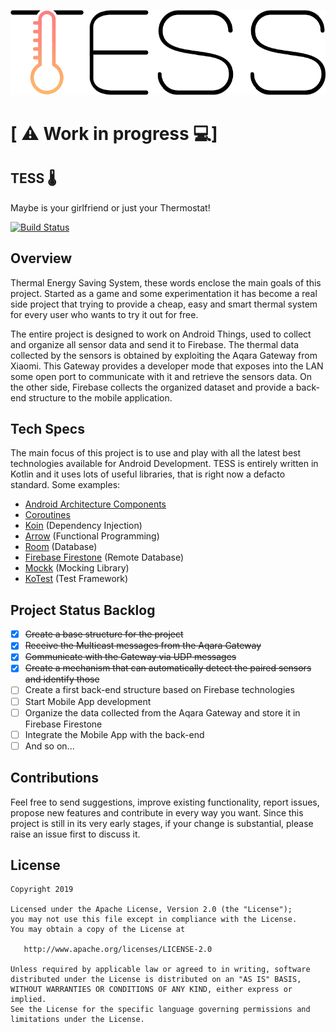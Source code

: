 <p align="center">
  <img src="./art/tess-logo.png">
</p>

\[ ⚠️ Work in progress 💻]
===========================
## TESS 🌡

Maybe is your girlfriend or just your Thermostat!

[![Build Status](https://app.bitrise.io/app/1c5df9218034c99c/status.svg?token=ma7caOlYJCmGpv3BreCUoQ&branch=master)](https://app.bitrise.io/app/1c5df9218034c99c)

Overview
--------
Thermal Energy Saving System, these words enclose the main goals of this project.
Started as a game and some experimentation it has become a real side project that trying to provide a cheap, easy and smart thermal system for every user who wants to try it out for free.

The entire project is designed to work on Android Things, used to collect and organize all sensor data and send it to Firebase.
The thermal data collected by the sensors is obtained by exploiting the Aqara Gateway from Xiaomi. 
This Gateway provides a developer mode that exposes into the LAN some open port to communicate with it and retrieve the sensors data.
On the other side, Firebase collects the organized dataset and provide a back-end structure to the mobile application.

Tech Specs
----------
The main focus of this project is to use and play with all the latest best technologies available for Android Development.
TESS is entirely written in Kotlin and it uses lots of useful libraries, that is right now a defacto standard.
Some examples:
*  [Android Architecture Components](https://developer.android.com/topic/libraries/architecture)
*  [Coroutines](https://github.com/Kotlin/kotlinx.coroutines)
*  [Koin](https://github.com/InsertKoinIO/koin) (Dependency Injection)
*  [Arrow](https://arrow-kt.io/) (Functional Programming)
*  [Room](https://developer.android.com/topic/libraries/architecture/room) (Database)
*  [Firebase Firestone](https://firebase.google.com/products/firestore/) (Remote Database)
*  [Mockk](https://mockk.io/) (Mocking Library)
*  [KoTest](https://github.com/kotest/kotest) (Test Framework)

Project Status Backlog
----------------------

* [x] ~~Create a base structure for the project~~
* [x] ~~Receive the Multicast messages from the Aqara Gateway~~
* [x] ~~Communicate with the Gateway via UDP messages~~
* [x] ~~Create a mechanism that can automatically detect the paired sensors and identify those~~
* [ ] Create a first back-end structure based on Firebase technologies
* [ ] Start Mobile App development
* [ ] Organize the data collected from the Aqara Gateway and store it in Firebase Firestone
* [ ] Integrate the Mobile App with the back-end
* [ ] And so on...

Contributions
-------------
Feel free to send suggestions, improve existing functionality, report issues, propose new features and contribute in every way you want.
Since this project is still in its very early stages, if your change is substantial, please raise an issue first to discuss it.

License
-------

    Copyright 2019

    Licensed under the Apache License, Version 2.0 (the "License");
    you may not use this file except in compliance with the License.
    You may obtain a copy of the License at

       http://www.apache.org/licenses/LICENSE-2.0

    Unless required by applicable law or agreed to in writing, software
    distributed under the License is distributed on an "AS IS" BASIS,
    WITHOUT WARRANTIES OR CONDITIONS OF ANY KIND, either express or implied.
    See the License for the specific language governing permissions and
    limitations under the License.
